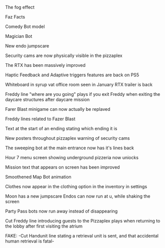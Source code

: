 The fog effect

Faz Facts

Comedy Bot model

Magician Bot

New endo jumpscare

Security cams are now physically visible in the pizzaplex

The RTX has been massively improved

Haptic Feedback and Adaptive triggers features are back on PS5

Whiteboard in syrup vat office room seen in January RTX trailer is back

Freddy line "where are you going" plays if you exit Freddy when exiting the daycare structures after daycare mission

Farer Blast minigame can now actually be replaved

Freddy lines related to Fazer Blast

Text at the start of an ending stating which ending it is

New posters throughout pizzaplex warning of security cams

The sweeping bot at the main entrance now has it's lines back

Hour 7 menu screen showing underground pizzeria now uniocks

Mission text that appears on screen has been improved

Smoothened Map Bot animation

Clothes now appear in the clothing option in the inventory in settings

Moon has a new jumpscare Endos can now run at u, while shaking the screen

Party Pass bots now run away instead of disappearing

Cut Freddy line introducing guests to the Pizzaplex plays when returning to the lobby after first visiting the atrium

FAKE: -Cut Handunit line stating a retrieval unit is sent, and that accidental human retrieval is fatal-
